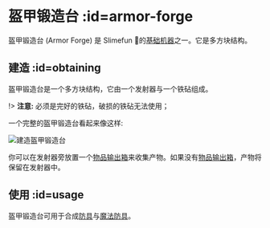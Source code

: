 # 盔甲锻造台 :id=armor-forge

盔甲锻造台 (Armor Forge) 是 Slimefun 的[基础机器](/Basic-Machines)之一。它是多方块结构。

## 建造 :id=obtaining

盔甲锻造台是一个多方块结构，它由一个发射器与一个铁砧组成。

!> **注意:** 必须是完好的铁砧，破损的铁砧无法使用；

一个完整的盔甲锻造台看起来像这样:

![建造盔甲锻造台](https://cdn.jsdelivr.net/gh/Slimefun/Wiki@master/images/multiblock-armor-forge.png)

你可以在发射器旁放置一个[物品输出箱](/Output-Chest)来收集产物。如果没有[物品输出箱](/Output-Chest)，产物将保留在发射器中。

## 使用 :id=usage

盔甲锻造台可用于合成[防具](/Armor)与[魔法防具](/Magical-Armor)。
